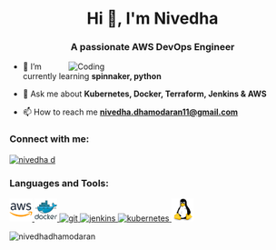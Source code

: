 <h1 align="center">Hi 👋, I'm Nivedha</h1>
<h3 align="center">A passionate AWS DevOps Engineer</h3>
<img align="right" alt="Coding" width="400" src="https://tse4.mm.bing.net/th?id=OIP.b_ztiigK1nJ-9e7tI_jtBQHaGD&pid=Api&P=0">


- 🌱 I’m currently learning **spinnaker, python**

- 💬 Ask me about **Kubernetes, Docker, Terraform, Jenkins & AWS**

- 📫 How to reach me **nivedha.dhamodaran11@gmail.com**

<h3 align="left">Connect with me:</h3>
<p align="left">
<a href="https://linkedin.com/in/nivedha-d-4b9032252" target="blank"><img align="center" src="https://raw.githubusercontent.com/rahuldkjain/github-profile-readme-generator/master/src/images/icons/Social/linked-in-alt.svg" alt="nivedha d" height="30" width="40" /></a>
</p>

<h3 align="left">Languages and Tools:</h3>
<p align="left"> <a href="https://aws.amazon.com" target="_blank" rel="noreferrer"> <img src="https://raw.githubusercontent.com/devicons/devicon/master/icons/amazonwebservices/amazonwebservices-original-wordmark.svg" alt="aws" width="40" height="40"/> </a> <a href="https://www.docker.com/" target="_blank" rel="noreferrer"> <img src="https://raw.githubusercontent.com/devicons/devicon/master/icons/docker/docker-original-wordmark.svg" alt="docker" width="40" height="40"/> </a> <a href="https://git-scm.com/" target="_blank" rel="noreferrer"> <img src="https://www.vectorlogo.zone/logos/git-scm/git-scm-icon.svg" alt="git" width="40" height="40"/> </a> <a href="https://www.jenkins.io" target="_blank" rel="noreferrer"> <img src="https://www.vectorlogo.zone/logos/jenkins/jenkins-icon.svg" alt="jenkins" width="40" height="40"/> </a> <a href="https://kubernetes.io" target="_blank" rel="noreferrer"> <img src="https://www.vectorlogo.zone/logos/kubernetes/kubernetes-icon.svg" alt="kubernetes" width="40" height="40"/> </a> <a href="https://www.linux.org/" target="_blank" rel="noreferrer"> <img src="https://raw.githubusercontent.com/devicons/devicon/master/icons/linux/linux-original.svg" alt="linux" width="40" height="40"/> </a> </p>

<p><img align="center" src="https://github-readme-stats.vercel.app/api/top-langs?username=nivedhadhamodaran&show_icons=true&locale=en&layout=compact" alt="nivedhadhamodaran" /></p>
